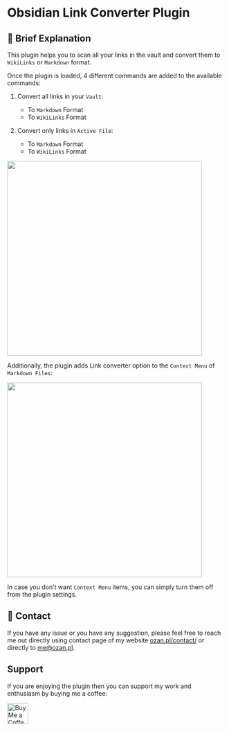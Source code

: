 # Obsidian Link Converter Plugin

## 📕 Brief Explanation

This plugin helps you to scan all your links in the vault and convert them to `WikiLinks` or `Markdown` format.

Once the plugin is loaded, 4 different commands are added to the available commands:

1. Convert all links in your `Vault`:

    - To `Markdown` Format
    - To `WikiLinks` Format

2. Convert only links in `Active File`:

    - To `Markdown` Format
    - To `WikiLinks` Format

<img src="https://raw.githubusercontent.com/ozntel/obsidian-link-converter/main/images/available-commands.png" width="450"></img>

Additionally, the plugin adds Link converter option to the `Context Menu` of `Markdown Files`:

<img src="https://raw.githubusercontent.com/ozntel/obsidian-link-converter/main/images/context-menu.png" width="450"></img>

In case you don't want `Context Menu` items, you can simply turn them off from the plugin settings.

## 📕 Contact

If you have any issue or you have any suggestion, please feel free to reach me out directly using contact page of my website [ozan.pl/contact/](https://www.ozan.pl/contact/) or directly to <me@ozan.pl>.

## Support

If you are enjoying the plugin then you can support my work and enthusiasm by buying me a coffee:

<a href='https://ko-fi.com/L3L356V6Q' target='_blank'>
    <img height='48' style='border:0px;height:48px;' src='https://cdn.ko-fi.com/cdn/kofi1.png?v=2' border='0' alt='Buy Me a Coffee at ko-fi.com' />
</a>
